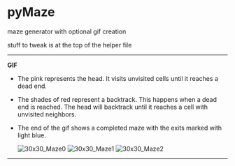 # pyMaze
maze generator with optional gif creation

stuff to tweak is at the top of the helper file

------------
**GIF**

- The pink represents the head. It visits unvisited cells until it reaches a dead end.

- The shades of red represent a backtrack. This happens when a dead end is reached. The head will backtrack until it reaches a cell with unvisited neighbors. 

- The end of the gif shows a completed maze with the exits marked with light blue. 

  ![30x30_Maze0](https://user-images.githubusercontent.com/79825665/166323518-bdaac0f4-b4b4-4902-b383-762ec9e5da20.gif)
![30x30_Maze1](https://user-images.githubusercontent.com/79825665/166323579-52812f5b-5928-4d3c-9e5e-72b5a6e46f16.gif)
![30x30_Maze2](https://user-images.githubusercontent.com/79825665/166323587-25fcb7ac-bbf4-44b6-a79e-371401f48df9.gif)

------------

